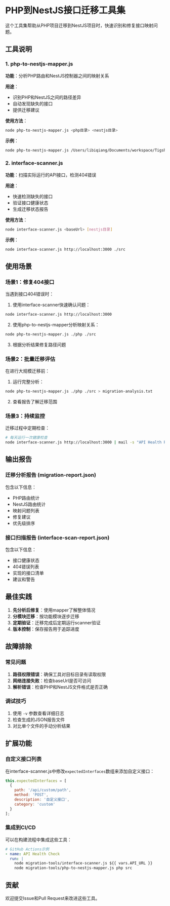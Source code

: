 # PHP到NestJS接口迁移工具集

这个工具集帮助从PHP项目迁移到NestJS项目时，快速识别和修复接口映射问题。

## 工具说明

### 1. php-to-nestjs-mapper.js

**功能**：分析PHP路由和NestJS控制器之间的映射关系

**用途**：
- 识别PHP和NestJS之间的路径差异
- 自动发现缺失的接口
- 提供迁移建议

**使用方法**：
```bash
node php-to-nestjs-mapper.js <php目录> <nestjs目录>
```

**示例**：
```bash
node php-to-nestjs-mapper.js /Users/libiqiang/Documents/workspace/Tigshop/php /Users/libiqiang/Documents/workspace/Tigshop/nest/src
```

### 2. interface-scanner.js

**功能**：扫描实际运行的API接口，检测404错误

**用途**：
- 快速检测缺失的接口
- 验证接口健康状态
- 生成迁移状态报告

**使用方法**：
```bash
node interface-scanner.js <baseUrl> [nestjs目录]
```

**示例**：
```bash
node interface-scanner.js http://localhost:3000 ./src
```

## 使用场景

### 场景1：修复404接口

当遇到接口404错误时：

1. 使用interface-scanner快速确认问题：
```bash
node interface-scanner.js http://localhost:3000
```

2. 使用php-to-nestjs-mapper分析映射关系：
```bash
node php-to-nestjs-mapper.js ./php ./src
```

3. 根据分析结果修复路径问题

### 场景2：批量迁移评估

在进行大规模迁移前：

1. 运行完整分析：
```bash
node php-to-nestjs-mapper.js ./php ./src > migration-analysis.txt
```

2. 查看报告了解迁移范围

### 场景3：持续监控

迁移过程中定期检查：

```bash
# 每天运行一次健康检查
node interface-scanner.js http://localhost:3000 | mail -s "API Health Report" admin@example.com
```

## 输出报告

### 迁移分析报告 (migration-report.json)

包含以下信息：
- PHP路由统计
- NestJS路由统计
- 映射问题列表
- 修复建议
- 优先级排序

### 接口扫描报告 (interface-scan-report.json)

包含以下信息：
- 接口健康状态
- 404错误列表
- 实现的接口清单
- 建议和警告

## 最佳实践

1. **先分析后修复**：使用mapper了解整体情况
2. **分模块迁移**：按功能模块逐步迁移
3. **定期验证**：迁移完成后定期运行scanner验证
4. **版本控制**：保存报告用于追踪进度

## 故障排除

### 常见问题

1. **路径权限错误**：确保工具对目标目录有读取权限
2. **网络连接失败**：检查baseUrl是否可访问
3. **解析错误**：检查PHP和NestJS文件格式是否正确

### 调试技巧

1. 使用 `-v` 参数查看详细日志
2. 检查生成的JSON报告文件
3. 对比单个文件的手动分析结果

## 扩展功能

### 自定义接口列表

在interface-scanner.js中修改`expectedInterfaces`数组来添加自定义接口：

```javascript
this.expectedInterfaces = [
  {
    path: '/api/custom/path',
    method: 'POST',
    description: '自定义接口',
    category: 'custom'
  }
];
```

### 集成到CI/CD

可以在构建流程中集成这些工具：

```yaml
# GitHub Actions示例
- name: API Health Check
  run: |
    node migration-tools/interface-scanner.js ${{ vars.API_URL }}
    node migration-tools/php-to-nestjs-mapper.js php src
```

## 贡献

欢迎提交Issue和Pull Request来改进这些工具。